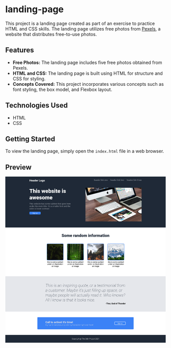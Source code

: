# landing-page

This project is a landing page created as part of an exercise to practice HTML and CSS skills. The landing page utilizes free photos from [Pexels](https://www.pexels.com/), a website that distributes free-to-use photos.

## Features

- **Free Photos:** The landing page includes five free photos obtained from Pexels.
- **HTML and CSS:** The landing page is built using HTML for structure and CSS for styling.
- **Concepts Covered:** This project incorporates various concepts such as font styling, the box model, and Flexbox layout.

## Technologies Used

- HTML
- CSS

## Getting Started

To view the landing page, simply open the `index.html` file in a web browser.

## Preview
![Screenshot of live preview](/img/landing-page.png)

